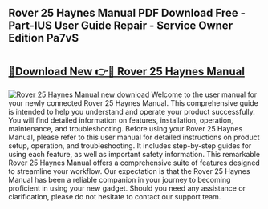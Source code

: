 ## Rover 25 Haynes Manual PDF Download Free - Part-IUS User Guide Repair - Service Owner Edition Pa7vS

# <h2><a href="http://cf12928.oget.top/?id=Rover+25+Haynes+Manual">🔗Download New 👉🔴 Rover 25 Haynes Manual</a></h2>

[![Rover 25 Haynes Manual new download](https://i.imgur.com/5g1atiW.png)](http://cf12928.oget.top/?id=Rover+25+Haynes+Manual)
Welcome to the user manual for your newly connected Rover 25 Haynes Manual. This comprehensive guide is intended to help you understand and operate your product successfully. You will find detailed information on features, installation, operation, maintenance, and troubleshooting. Before using your Rover 25 Haynes Manual, please refer to this user manual for detailed instructions on product setup, operation, and troubleshooting. It includes step-by-step guides for using each feature, as well as important safety information. This remarkable Rover 25 Haynes Manual offers a comprehensive suite of features designed to streamline your workflow. Our expectation is that the Rover 25 Haynes Manual has been a reliable companion in your journey to becoming proficient in using your new gadget. Should you need any assistance or clarification, please do not hesitate to contact our support team.
